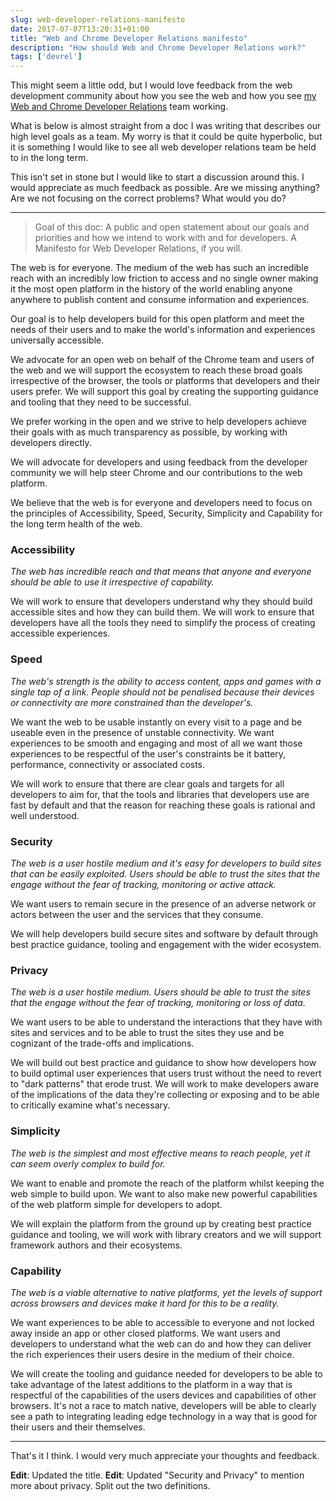 ```yaml
---
slug: web-developer-relations-manifesto
date: 2017-07-07T13:20:31+01:00
title: "Web and Chrome Developer Relations manifesto"
description: "How should Web and Chrome Developer Relations work?"
tags: ['devrel']
---
```


This might seem a little odd, but I would love feedback from the web development
community about how you see the web and how you see [my Web and Chrome Developer
Relations](https://twitter.com/ChromiumDev) team working.

What is below is almost straight from a doc I was writing that describes our
high level goals as a team. My worry is that it could be quite hyperbolic, but
it is something I would like to see all web developer relations team be held
to in the long term.

This isn't set in stone but I would like to start a discussion around this. I
would appreciate as much feedback as possible. Are we missing anything? Are we
not focusing on the correct problems? What would you do?

<hr>

> Goal of this doc: A public and open statement about our goals and priorities 
> and how we intend to work with and for developers. A Manifesto for Web Developer 
> Relations, if you will.

The web is for everyone. The medium of the web has such an incredible reach with 
an incredibly low friction to access and no single owner making it the most open 
platform in the history of the world enabling anyone anywhere to publish content 
and consume information and experiences. 

Our goal is to help developers build for this open platform and meet the needs 
of their users and to make the world's information and experiences universally 
accessible.

We advocate for an open web on behalf of the Chrome team and users of the web 
and we will support the ecosystem to reach these broad goals irrespective of the 
browser, the tools or platforms that developers and their users prefer. We will 
support this goal by creating the supporting guidance and tooling that they need 
to be successful.

We prefer working in the open and we strive to help developers achieve their 
goals with as much transparency as possible, by working with developers 
directly.

We will advocate for developers and using feedback from the developer community 
we will help steer Chrome and our contributions to the web platform.

We believe that the web is for everyone and developers need to focus on the 
principles of Accessibility, Speed, Security, Simplicity and Capability for the 
long term health of the web. 

### Accessibility 

_The web has incredible reach and that means that anyone and everyone should be 
able to use it irrespective of capability._

We will work to ensure that developers understand why they should build 
accessible sites and how they can build them. We will work to ensure that 
developers have all the tools they need to simplify the process of creating 
accessible experiences.

### Speed

_The web's strength is the ability to access content, apps and games with a 
single tap of a link. People should not be penalised because their devices or 
connectivity are more constrained than the developer's._

We want the web to be usable instantly on every visit to a page and be useable 
even in the presence of unstable connectivity. We want experiences to be smooth 
and engaging and most of all we want those experiences to be respectful of the 
user's constraints be it battery, performance, connectivity or associated costs.

We will work to ensure that there are clear goals and targets for all developers 
to aim for, that the tools and libraries that developers use are fast by default 
and that the reason for reaching these goals is rational and well understood.

### Security

_The web is a user hostile medium and it's easy for developers to build sites
that can be easily exploited. Users should be able to trust the sites that the
engage without the fear of tracking, monitoring or active attack._

We want users to remain secure in the presence of an adverse network or actors
between the user and the services that they consume.

We will help developers build secure sites and software by default through best
practice guidance, tooling and engagement with the wider ecosystem.

### Privacy

_The web is a user hostile medium. Users should be able to trust the sites that 
the engage without the fear of tracking, monitoring or loss of data._

We want users to be able to understand the interactions that they have with
sites and services and to be able to trust the sites they use and be cognizant 
of the trade-offs and implications.

We will build out best practice and guidance to show how developers how to build
optimal user experiences that users trust without the need to revert to "dark
patterns" that erode trust. We will work to make developers aware of the
implications of the data they're collecting or exposing and to be able to
critically examine what's necessary.

### Simplicity

_The web is the simplest and most effective means to reach people, yet it can 
seem overly complex to build for._

We want to enable and promote the reach of the platform whilst keeping the web 
simple to build upon. We want to also make new powerful capabilities of the web 
platform simple for developers to adopt.

We will explain the platform from the ground up by creating best practice 
guidance and tooling, we will work with library creators and we will support 
framework authors and their ecosystems.

### Capability

_The web is a viable alternative to native platforms, yet the levels of support 
across browsers and devices make it hard for this to be a reality._

We want experiences to be able to accessible to everyone and not locked away
inside an app or other closed platforms. We want users and developers to
understand what the web can do and how they can deliver the rich experiences
their users desire in the medium of their choice. 

We will create the tooling and guidance needed for developers to be able to take
advantage of the latest additions to the platform in a way that is respectful of
the capabilities of the users devices and capabilities of other browsers. It's
not a race to match native, developers will be able to clearly see a path to 
integrating leading edge technology in a way that is good for their users and
their themselves.

<hr>

That's it I think. I would very much appreciate your thoughts and feedback.

**Edit**: Updated the title.
**Edit**: Updated "Security and Privacy" to mention more about privacy. Split out
the two definitions.